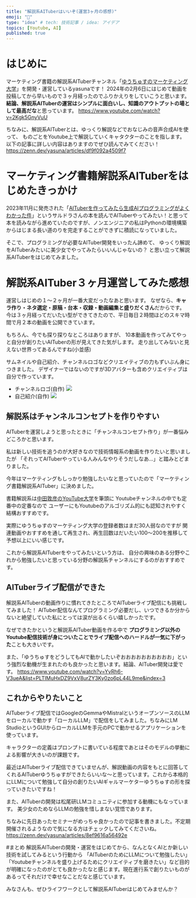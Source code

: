 ```yaml
---
title: "解説系AITuberはいいぞ(運営3ヶ月の感想)"
emoji: "🐯"
type: "idea" # tech: 技術記事 / idea: アイデア
topics: [Youtube, AI]
published: true
---
```


# はじめに
マーケティング書籍の解説系AITuberチャンネル「[ゆうちゅすのマーケティング大学](https://www.youtube.com/@sns-university)」を開発・運営しているyasunaです！
2024年の2月6日にはじめて動画を投稿してから早いもので３ヶ月経ったのでふりかえりをしていこうと思います。
**結論、解説系AITuberの運営はシンプルに面白いし、知識のアウトプットの場として最高だな**と思っています。
https://www.youtube.com/watch?v=2Kgk5GnyVuU

ちなみに、解説系AITuberとは、ゆっくり解説などでおなじみの音声合成AIを使って、
ものごとをYoutube上で解説していくキャタクターのことを指します。
以下の記事に詳しい内容はありますのでぜひ読んでみてください！
https://zenn.dev/yasuna/articles/df9f092a4509f7

# マーケティング書籍解説系AITuberをはじめたきっかけ
2023年11月に発売された「[AITuberを作ってみたら生成AIプログラミングがよくわかった件](https://bookplus.nikkei.com/atcl/catalog/23/10/31/01079/)」というサルドラさんの本を読んでAITuberやってみたい！と思って本を読みながら進めていたのですが、ノンエンジニアの私はPythonの環境構築からはじまる長い道のりを完走することができずに積読になっていました。

そこで、プログラミングが必要なAITuber開発をいったん諦めて、
ゆっくり解説をAITuberみたいに美少女でやってみたらいいんじゃないの？
と思い立って解説系AITuberをはじめてみました。

# 解説系AITuber３ヶ月運営してみた感想
運営しはじめの１～２ヶ月が一番大変だったなあと思います。
なぜなら、**キャラ作り・ネタ選定・原稿・台本・収録・動画編集と盛りだくさん**だからです。
今は３ヶ月経ってだいたい型ができてきたので、平日毎日２時間ほどのスキマ時間で月２本の動画を公開できています。

もちろん、今でも探り探りなところはありますが、
10本動画を作ってみてやっと自分が創りたいAITuberの形が見えてきた気がします。
走り出してみないと見えない世界ってあるんですね(小並感)

サムネイルや自己紹介、チャンネルロゴなどクリエイティブの力もずいぶん身につきました。
デザイナーではないのですが3Dアバターも含めクリエイティブは自分で作っています。
- チャンネルロゴ(自作)
![](https://storage.googleapis.com/zenn-user-upload/05d49d825904-20240509.png)
- 自己紹介(自作)
![](https://storage.googleapis.com/zenn-user-upload/0a93e512cd92-20240509.png)

## 解説系はチャンネルコンセプトを作りやすい
AITuberを運営しようと思ったときに「チャンネルコンセプト作り」が一番悩みどころかと思います。

私は新しい技術を追うのが大好きなので技術情報系の動画を作りたいと思いましたが
「それってAITuberやっている人みんなやりそうだしなあ...」と踏みとどまりました。

今年はマーケティングもしっかり勉強したいなと思っていたので「マーケティング書籍解説系AITuber」に決めました。

書籍解説系は[中田敦彦のYouTube大学](https://www.youtube.com/@NKTofficial)を筆頭に
Youtubeチャンネルの中でも定番中の定番なので
ユーザーにもYoutubeのアルゴリズム的にも認知されやすく結構おすすめです。

実際にゆうちゅすのマーケティング大学の登録者数はまだ30人弱なのですが
関連動画やおすすめを通して再生され、再生回数はだいたい100～200を推移して予想以上にいい感じです。

これから解説系AITuberをやってみたいという方は、
自分の興味のある分野やこれから勉強したいと思っている分野の解説系チャンネルにするのがおすすめです。

## AITuberライブ配信ができた
解説系AITuberの動画作りに慣れてきたところでAITuberライブ配信にも挑戦してみました！
AITuber配信なんてプログラミング必要だし、いつできるか分からないと絶望していた私にとっては涙が出るくらい嬉しかったです。

なぜできたかというと解説系AITuber動画を作る中で
**プログラミング以外のYoutube配信技術が身についたことでライブ配信へのハードルが一気に下がった**ことも大きいです。

また、「ゆうちゅすをどうしてもAIで動かしたいぞおおおおおおおおおお」という強烈な動機が生まれたのも良かったと思います。結論、AITuber開発は愛です。
https://www.youtube.com/watch?v=YvRh6-V3ueA&list=PLTIMuHxDZ9VxV8urZY3Ky0zo6pL44L9me&index=3

## これからやりたいこと
AITuberライブ配信ではGoogleのGemmaやMistralというオープンソースのLLMをローカルで動かす「ローカルLLM」で配信をしてみました。ちなみにLM StudioというGUIからローカルLLMを手元のPCで動かせるアプリケーションを使っています。

キャラクターの定義はプロンプトに書いている程度であとはそのモデルの挙動による影響が大きいのが課題です。

最近はAITuberライブ配信できていませんが、解説動画の内容をもとに回答してくれるAITuberゆうちゅすができたらいいな～と思っています。これから本格的にLLMについて勉強して自分の創りたいAIギャルマーケターゆうちゅすの形を探っていきたいですね！

また、AITuberの開発は松尾研LLMコミュニティに参加する動機にもなっています。
美少女のためならLLMの勉強を惜しまない覚悟であります。

ちなみに先日あったセミナーがめっちゃ良かったので記事を書きました。不定期開催されるようなので気になる方はチェックしてみてくださいね。
https://zenn.dev/yasuna/articles/8ef9616a56492e

#まとめ
解説系AITuberの開発・運営をはじめてから、なんとなくAIとか新しい技術を試してみるという行動から
「AITuberのためにLLMについて勉強したい」「Youtubeチャンネルを盛り上げるためにクリエイティブを磨きたい」など目的が明確になったのがとても良かったなと感じます。現在進行系で創りたいものがあるってそれだけで幸せなことだなと感じています。

みなさんも、ぜひライフワークとして解説系AITuberはじめてみませんか？